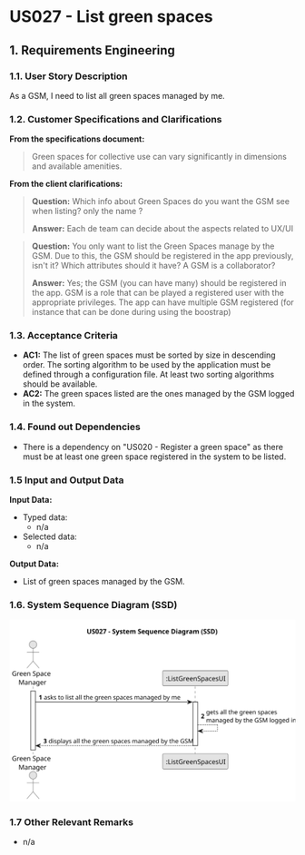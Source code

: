 # US027 - List green spaces

## 1. Requirements Engineering

### 1.1. User Story Description

As a GSM, I need to list all green spaces managed by me.

### 1.2. Customer Specifications and Clarifications 

**From the specifications document:**

>	Green spaces for collective use can vary significantly in dimensions and available amenities.
 
**From the client clarifications:**

> **Question:** Which info about Green Spaces do you want the GSM see when listing? only the name ?
>
> **Answer:** Each de team can decide about the aspects related to UX/UI

> **Question:** You only want to list the Green Spaces manage by the GSM. Due to this, the GSM should be registered in the app previously, isn't it? Which attributes should it have? A  GSM is a collaborator?
> 
> **Answer:** Yes; the GSM (you can have many) should be registered in the app. GSM is a role that can be played a registered user with the appropriate privileges.
The app can have multiple GSM registered (for instance that can be done during using the boostrap)

### 1.3. Acceptance Criteria

* **AC1:** The list of green spaces must be sorted by size in descending order. The sorting algorithm to be used by the application
  must be defined through a configuration file. At least two sorting algorithms should be available.
* **AC2:** The green spaces listed are the ones managed by the GSM logged in the system.

### 1.4. Found out Dependencies

* There is a dependency on "US020 - Register a green space" as there must be at least one green space registered in the system to be listed.

### 1.5 Input and Output Data

**Input Data:**

* Typed data:
    * n/a
* Selected data:
    * n/a 

**Output Data:**

* List of green spaces managed by the GSM.

### 1.6. System Sequence Diagram (SSD)

![System Sequence Diagram](svg/us027-system-sequence-diagram.svg)


### 1.7 Other Relevant Remarks

* n/a